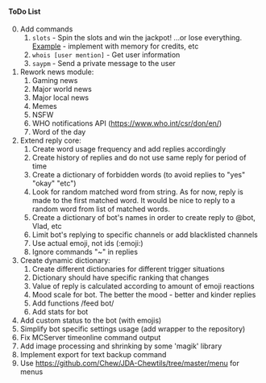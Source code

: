 #### ToDo List
0. Add commands
    1. `slots` - Spin the slots and win the jackpot! ...or lose everything. [Example](https://www.javacodegeeks.com/2014/08/programming-a-simple-slot-machine-game-using-java.html) - implement with memory for credits, etc
    1. `whois [user mention]` - Get user information
    1. `saypm` - Send a private message to the user
0. Rework news module:
    1. Gaming news
    1. Major world news
    1. Major local news
    1. Memes
    1. NSFW
    1. WHO notifications API (https://www.who.int/csr/don/en/)
    1. Word of the day
0. Extend reply core:
    1. Create word usage frequency and add replies accordingly
    1. Create history of replies and do not use same reply for period of time
    1. Create a dictionary of forbidden words (to avoid replies to "yes" "okay" "etc")
    1. Look for random matched word from string. As for now, reply is made to the first matched word. It would be nice to reply to a random word from list of matched words.
    1. Create a dictionary of bot's names in order to create reply to @bot, Vlad, etc
    1. Limit bot's replying to specific channels or add blacklisted channels
    1. Use actual emoji, not ids (:emoji:)
    1. Ignore commands "~" in replies
0. Create dynamic dictionary:
    1. Create different dictionaries for different trigger situations
    1. Dictionary should have specific ranking that changes
    1. Value of reply is calculated according to amount of emoji reactions
    1. Mood scale for bot. The better the mood - better and kinder replies
    1. Add functions /feed bot/
    2. Add stats for bot 
0. Add custom status to the bot (with emojis)
0. Simplify bot specific settings usage (add wrapper to the repository)
0. Fix MCServer timeonline command output
0. Add image processing and shrinking by some 'magik' library
0. Implement export for text backup command
0. Use https://github.com/Chew/JDA-Chewtils/tree/master/menu for menus